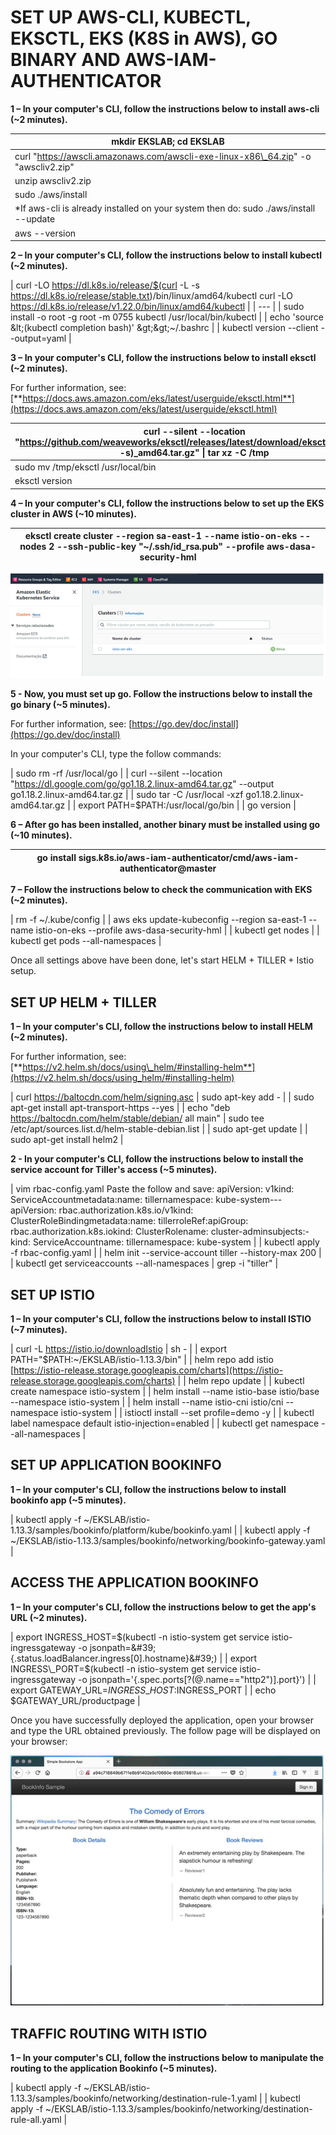 # SET UP AWS-CLI, KUBECTL, EKSCTL, EKS (K8S in AWS), GO BINARY AND AWS-IAM-AUTHENTICATOR

**1 – In your computer&#39;s CLI, follow the instructions below to install aws-cli (~2 minutes).**

| mkdir EKSLAB; cd EKSLAB |
| --- |
| curl &quot;https://awscli.amazonaws.com/awscli-exe-linux-x86\_64.zip&quot; -o &quot;awscliv2.zip&quot; |
| unzip awscliv2.zip |
| sudo ./aws/install
\*If aws-cli is already installed on your system then do: sudo ./aws/install --update |
| aws --version |

**2 – In your computer&#39;s CLI, follow the instructions below to install kubectl (~2 minutes).**

| curl -LO https://dl.k8s.io/release/$(curl -L -s https://dl.k8s.io/release/stable.txt)/bin/linux/amd64/kubectl
curl -LO https://dl.k8s.io/release/v1.22.0/bin/linux/amd64/kubectl |
| --- |
| sudo install -o root -g root -m 0755 kubectl /usr/local/bin/kubectl |
| echo &#39;source \&lt;(kubectl completion bash)&#39; \&gt;\&gt;~/.bashrc |
| kubectl version --client --output=yaml |

**3 – In your computer&#39;s CLI, follow the instructions below to install eksctl (~2 minutes).**

For further information, see:[**https://docs.aws.amazon.com/eks/latest/userguide/eksctl.html**](https://docs.aws.amazon.com/eks/latest/userguide/eksctl.html)

| curl --silent --location &quot;https://github.com/weaveworks/eksctl/releases/latest/download/eksctl\_$(uname -s)\_amd64.tar.gz&quot; \| tar xz -C /tmp |
| --- |
| sudo mv /tmp/eksctl /usr/local/bin |
| eksctl version |

**4 – In your computer&#39;s CLI, follow the instructions below to set up the EKS cluster in AWS (~10 minutes).**

| eksctl create cluster --region sa-east-1 \--name istio-on-eks \--nodes 2 \--ssh-public-key &quot;~/.ssh/id\_rsa.pub&quot; \--profile aws-dasa-security-hml |
| --- |

![](images/01-istio-eks.png)

**5 - Now, you must set up go. Follow the instructions below to install the go binary (~5 minutes).**

For further information, see: [https://go.dev/doc/install](https://go.dev/doc/install)

In your computer&#39;s CLI, type the follow commands:

| sudo rm -rf /usr/local/go |
| curl --silent --location &quot;https://dl.google.com/go/go1.18.2.linux-amd64.tar.gz&quot; --output go1.18.2.linux-amd64.tar.gz |
| sudo tar -C /usr/local -xzf go1.18.2.linux-amd64.tar.gz |
| export PATH=$PATH:/usr/local/go/bin |
| go version |

**6 – After go has been installed, another binary must be installed using go (~10 minutes).**

| go install sigs.k8s.io/aws-iam-authenticator/cmd/aws-iam-authenticator@master |
| --- |

**7 – Follow the instructions below to check the communication with EKS (~2 minutes).**

| rm -f ~/.kube/config |
| aws eks update-kubeconfig \--region sa-east-1 \--name istio-on-eks \--profile aws-dasa-security-hml |
| kubectl get nodes |
| kubectl get pods --all-namespaces |

Once all settings above have been done, let&#39;s start HELM + TILLER + Istio setup.

## SET UP HELM + TILLER

**1 – In your computer&#39;s CLI, follow the instructions below to install HELM (~2 minutes).**

For further information, see: [**https://v2.helm.sh/docs/using\_helm/#installing-helm**](https://v2.helm.sh/docs/using_helm/#installing-helm)

| curl https://baltocdn.com/helm/signing.asc \| sudo apt-key add - |
| sudo apt-get install apt-transport-https --yes |
| echo &quot;deb https://baltocdn.com/helm/stable/debian/ all main&quot; \| sudo tee /etc/apt/sources.list.d/helm-stable-debian.list |
| sudo apt-get update |
| sudo apt-get install helm2 |

**2 - In your computer&#39;s CLI, follow the instructions below to install the service account for Tiller&#39;s access (~5 minutes).**

| vim rbac-config.yaml
Paste the follow and save:
apiVersion: v1kind: ServiceAccountmetadata:name: tillernamespace: kube-system---apiVersion: rbac.authorization.k8s.io/v1kind: ClusterRoleBindingmetadata:name: tillerroleRef:apiGroup: rbac.authorization.k8s.iokind: ClusterRolename: cluster-adminsubjects:- kind: ServiceAccountname: tillernamespace: kube-system
 |
| kubectl apply -f rbac-config.yaml |
| helm init --service-account tiller --history-max 200 |
| kubectl get serviceaccounts --all-namespaces \| grep -i &quot;tiller&quot; |

## SET UP ISTIO 

**1 – In your computer&#39;s CLI, follow the instructions below to install ISTIO (~7 minutes).**

| curl -L https://istio.io/downloadIstio \| sh - |
| export PATH=&quot;$PATH:~/EKSLAB/istio-1.13.3/bin&quot; |
| helm repo add istio [https://istio-release.storage.googleapis.com/charts](https://istio-release.storage.googleapis.com/charts) |
| helm repo update |
| kubectl create namespace istio-system |
| helm install --name istio-base istio/base --namespace istio-system |
| helm install --name istio-cni istio/cni --namespace istio-system |
| istioctl install --set profile=demo -y |
| kubectl label namespace default istio-injection=enabled |
| kubectl get namespace --all-namespaces |

## SET UP APPLICATION BOOKINFO

**1 – In your computer&#39;s CLI, follow the instructions below to install bookinfo app (~5 minutes).**

| kubectl apply -f ~/EKSLAB/istio-1.13.3/samples/bookinfo/platform/kube/bookinfo.yaml |
| kubectl apply -f ~/EKSLAB/istio-1.13.3/samples/bookinfo/networking/bookinfo-gateway.yaml |

## ACCESS THE APPLICATION BOOKINFO

**1 – In your computer&#39;s CLI, follow the instructions below to get the app&#39;s URL (~2 minutes).**

| export INGRESS\_HOST=$(kubectl -n istio-system get service istio-ingressgateway -o jsonpath=&#39;{.status.loadBalancer.ingress[0].hostname}&#39;) |
| export INGRESS\_PORT=$(kubectl -n istio-system get service istio-ingressgateway -o jsonpath=&#39;{.spec.ports[?(@.name==&quot;http2&quot;)].port}&#39;) |
| export GATEWAY\_URL=$INGRESS\_HOST:$INGRESS\_PORT |
| echo $GATEWAY\_URL/productpage |

Once you have successfully deployed the application, open your browser and type the URL obtained previously. The follow page will be displayed on your browser:

![](images/02-istio-eks.png)

## TRAFFIC ROUTING WITH ISTIO

**1 – In your computer&#39;s CLI, follow the instructions below to manipulate the routing to the application Bookinfo (~5 minutes).**

| kubectl apply -f ~/EKSLAB/istio-1.13.3/samples/bookinfo/networking/destination-rule-1.yaml |
| kubectl apply -f ~/EKSLAB/istio-1.13.3/samples/bookinfo/networking/destination-rule-all.yaml |
